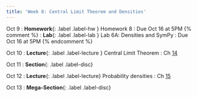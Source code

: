 ```yaml
---
title: 'Week 8: Central Limit Theorem and Densities'
---
```


Oct 9
: **Homework**{: .label .label-hw } Homework 8
    : Due Oct 16 at 5PM
{% comment %}
: **Lab**{: .label .label-lab } Lab 6A: Densities and SymPy
    : Due Oct 16 at 5PM
{% endcomment %}

Oct 10
: **Lecture**{: .label .label-lecture } Central Limit Theorem
    : Ch [14](http://prob140.org/textbook/content/Chapter_14/00_The_Central_Limit_Theorem.html)

Oct 11
: **Section**{: .label .label-disc}

Oct 12
: **Lecture**{: .label .label-lecture} Probability densities
    : Ch [15](http://prob140.org/textbook/content/Chapter_15/00_Continuous_Distributions.html)

Oct 13
: **Mega-Section**{: .label .label-disc}